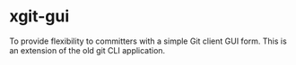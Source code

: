 # xgit-gui
To provide flexibility to committers with a simple Git client GUI form.
This is an extension of the old git CLI application.